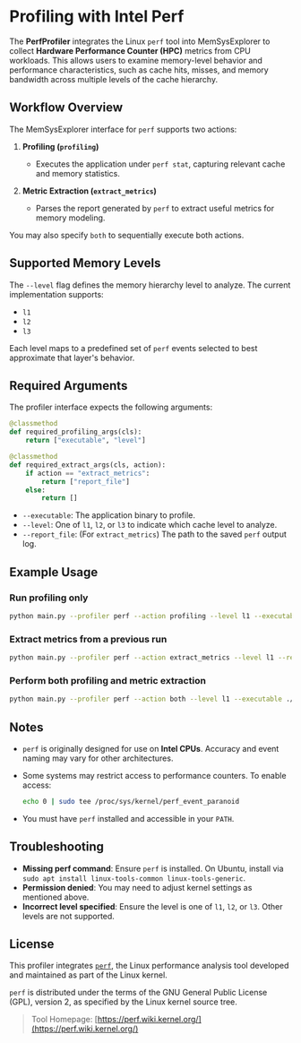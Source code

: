 # Profiling with Intel Perf

The **PerfProfiler** integrates the Linux `perf` tool into MemSysExplorer to collect **Hardware Performance Counter (HPC)** metrics from CPU workloads. This allows users to examine memory-level behavior and performance characteristics, such as cache hits, misses, and memory bandwidth across multiple levels of the cache hierarchy.

## Workflow Overview

The MemSysExplorer interface for `perf` supports two actions:

1. **Profiling (`profiling`)**

   * Executes the application under `perf stat`, capturing relevant cache and memory statistics.

2. **Metric Extraction (`extract_metrics`)**

   * Parses the report generated by `perf` to extract useful metrics for memory modeling.

You may also specify `both` to sequentially execute both actions.

## Supported Memory Levels

The `--level` flag defines the memory hierarchy level to analyze. The current implementation supports:

* `l1`
* `l2`
* `l3`

Each level maps to a predefined set of `perf` events selected to best approximate that layer's behavior.

## Required Arguments

The profiler interface expects the following arguments:

```python
@classmethod
def required_profiling_args(cls):
    return ["executable", "level"]

@classmethod
def required_extract_args(cls, action):
    if action == "extract_metrics":
        return ["report_file"]
    else:
        return []
```

* `--executable`: The application binary to profile.
* `--level`: One of `l1`, `l2`, or `l3` to indicate which cache level to analyze.
* `--report_file`: (For `extract_metrics`) The path to the saved `perf` output log.

## Example Usage

### Run profiling only

```bash
python main.py --profiler perf --action profiling --level l1 --executable ./your_cpu_binary
```

### Extract metrics from a previous run

```bash
python main.py --profiler perf --action extract_metrics --level l1 --report_file ./perf_output.log
```

### Perform both profiling and metric extraction

```bash
python main.py --profiler perf --action both --level l1 --executable ./your_cpu_binary
```

## Notes

* `perf` is originally designed for use on **Intel CPUs**. Accuracy and event naming may vary for other architectures.
* Some systems may restrict access to performance counters. To enable access:

  ```bash
  echo 0 | sudo tee /proc/sys/kernel/perf_event_paranoid
  ```
* You must have `perf` installed and accessible in your `PATH`.


## Troubleshooting

* **Missing perf command**: Ensure `perf` is installed. On Ubuntu, install via `sudo apt install linux-tools-common linux-tools-generic`.
* **Permission denied**: You may need to adjust kernel settings as mentioned above.
* **Incorrect level specified**: Ensure the level is one of `l1`, `l2`, or `l3`. Other levels are not supported.

## License

This profiler integrates [`perf`](https://perf.wiki.kernel.org/), the Linux performance analysis tool developed and maintained as part of the Linux kernel.

`perf` is distributed under the terms of the GNU General Public License (GPL), version 2, as specified by the Linux kernel source tree.

> Tool Homepage: [https://perf.wiki.kernel.org/](https://perf.wiki.kernel.org/)
  
